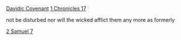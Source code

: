 [Davidic Covenant](Davidic%20Covenant.md)
[1 Chronicles 17](1%20Chronicles%2017.md)

not be disturbed
nor will the wicked afflict them any more as formerly

[2 Samuel 7](2%20Samuel%207.md)